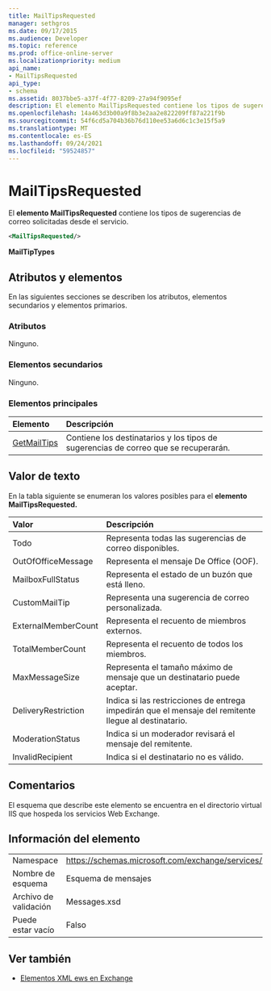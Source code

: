 ```yaml
---
title: MailTipsRequested
manager: sethgros
ms.date: 09/17/2015
ms.audience: Developer
ms.topic: reference
ms.prod: office-online-server
ms.localizationpriority: medium
api_name:
- MailTipsRequested
api_type:
- schema
ms.assetid: 8037bbe5-a37f-4f77-8209-27a94f9095ef
description: El elemento MailTipsRequested contiene los tipos de sugerencias de correo solicitadas desde el servicio.
ms.openlocfilehash: 14a463d3b00a9f8b3e2aa2e822209ff87a221f9b
ms.sourcegitcommit: 54f6cd5a704b36b76d110ee53a6d6c1c3e15f5a9
ms.translationtype: MT
ms.contentlocale: es-ES
ms.lasthandoff: 09/24/2021
ms.locfileid: "59524857"
---
```

# <a name="mailtipsrequested"></a>MailTipsRequested

El **elemento MailTipsRequested** contiene los tipos de sugerencias de correo solicitadas desde el servicio. 
  
```XML
<MailTipsRequested/>
```

 **MailTipTypes**
## <a name="attributes-and-elements"></a>Atributos y elementos

En las siguientes secciones se describen los atributos, elementos secundarios y elementos primarios.
  
### <a name="attributes"></a>Atributos

Ninguno.
  
### <a name="child-elements"></a>Elementos secundarios

Ninguno.
  
### <a name="parent-elements"></a>Elementos principales

|**Elemento**|**Descripción**|
|:-----|:-----|
|[GetMailTips](getmailtips.md) <br/> |Contiene los destinatarios y los tipos de sugerencias de correo que se recuperarán.  <br/> |
   
## <a name="text-value"></a>Valor de texto

En la tabla siguiente se enumeran los valores posibles para el **elemento MailTipsRequested.** 
  
|**Valor**|**Descripción**|
|:-----|:-----|
|Todo  <br/> |Representa todas las sugerencias de correo disponibles.  <br/> |
|OutOfOfficeMessage  <br/> |Representa el mensaje De Office (OOF).  <br/> |
|MailboxFullStatus  <br/> |Representa el estado de un buzón que está lleno.  <br/> |
|CustomMailTip  <br/> |Representa una sugerencia de correo personalizada.  <br/> |
|ExternalMemberCount  <br/> |Representa el recuento de miembros externos.  <br/> |
|TotalMemberCount  <br/> |Representa el recuento de todos los miembros.  <br/> |
|MaxMessageSize  <br/> |Representa el tamaño máximo de mensaje que un destinatario puede aceptar.  <br/> |
|DeliveryRestriction  <br/> |Indica si las restricciones de entrega impedirán que el mensaje del remitente llegue al destinatario.  <br/> |
|ModerationStatus  <br/> |Indica si un moderador revisará el mensaje del remitente.  <br/> |
|InvalidRecipient  <br/> |Indica si el destinatario no es válido.  <br/> |
   
## <a name="remarks"></a>Comentarios

El esquema que describe este elemento se encuentra en el directorio virtual IIS que hospeda los servicios Web Exchange.
  
## <a name="element-information"></a>Información del elemento

|||
|:-----|:-----|
|Namespace  <br/> |https://schemas.microsoft.com/exchange/services/2006/messages  <br/> |
|Nombre de esquema  <br/> |Esquema de mensajes  <br/> |
|Archivo de validación  <br/> |Messages.xsd  <br/> |
|Puede estar vacío  <br/> |Falso  <br/> |
   
## <a name="see-also"></a>Ver también



- [Elementos XML ews en Exchange](ews-xml-elements-in-exchange.md)


